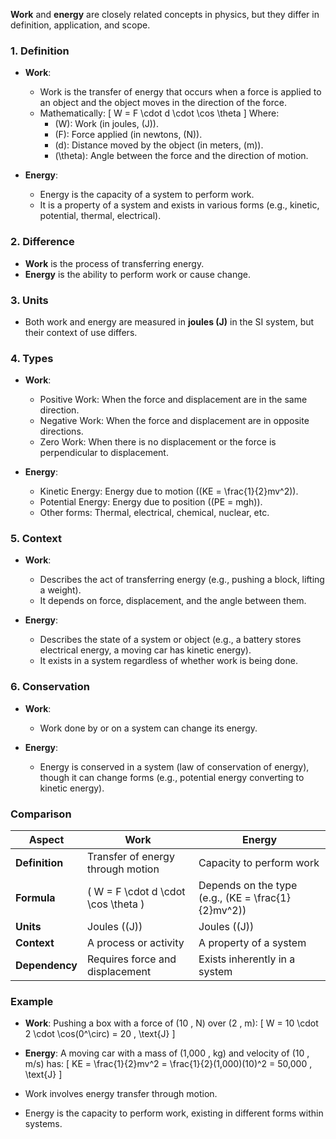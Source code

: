 **Work** and **energy** are closely related concepts in physics, but they differ in definition, application, and scope.

### **1. Definition**
- **Work**:
  - Work is the transfer of energy that occurs when a force is applied to an object and the object moves in the direction of the force.
  - Mathematically:
    \[
    W = F \cdot d \cdot \cos \theta
    \]
    Where:
    - \(W\): Work (in joules, \(J\)).
    - \(F\): Force applied (in newtons, \(N\)).
    - \(d\): Distance moved by the object (in meters, \(m\)).
    - \(\theta\): Angle between the force and the direction of motion.

- **Energy**:
  - Energy is the capacity of a system to perform work.
  - It is a property of a system and exists in various forms (e.g., kinetic, potential, thermal, electrical).

### **2. Difference**
- **Work** is the process of transferring energy.
- **Energy** is the ability to perform work or cause change.

### **3. Units**
- Both work and energy are measured in **joules (J)** in the SI system, but their context of use differs.

### **4. Types**
- **Work**:
  - Positive Work: When the force and displacement are in the same direction.
  - Negative Work: When the force and displacement are in opposite directions.
  - Zero Work: When there is no displacement or the force is perpendicular to displacement.

- **Energy**:
  - Kinetic Energy: Energy due to motion (\(KE = \frac{1}{2}mv^2\)).
  - Potential Energy: Energy due to position (\(PE = mgh\)).
  - Other forms: Thermal, electrical, chemical, nuclear, etc.

### **5. Context**
- **Work**:
  - Describes the act of transferring energy (e.g., pushing a block, lifting a weight).
  - It depends on force, displacement, and the angle between them.

- **Energy**:
  - Describes the state of a system or object (e.g., a battery stores electrical energy, a moving car has kinetic energy).
  - It exists in a system regardless of whether work is being done.

### **6. Conservation**
- **Work**:
  - Work done by or on a system can change its energy.

- **Energy**:
  - Energy is conserved in a system (law of conservation of energy), though it can change forms (e.g., potential energy converting to kinetic energy).

### **Comparison**

| **Aspect**       | **Work**                                | **Energy**                               |
|-------------------|-----------------------------------------|------------------------------------------|
| **Definition**    | Transfer of energy through motion       | Capacity to perform work                 |
| **Formula**       | \( W = F \cdot d \cdot \cos \theta \)   | Depends on the type (e.g., \(KE = \frac{1}{2}mv^2\)) |
| **Units**         | Joules (\(J\))                         | Joules (\(J\))                           |
| **Context**       | A process or activity                  | A property of a system                   |
| **Dependency**    | Requires force and displacement         | Exists inherently in a system            |

### **Example**
- **Work**: Pushing a box with a force of \(10 \, N\) over \(2 \, m\):
  \[
  W = 10 \cdot 2 \cdot \cos(0^\circ) = 20 \, \text{J}
  \]
- **Energy**: A moving car with a mass of \(1,000 \, kg\) and velocity of \(10 \, m/s\) has:
  \[
  KE = \frac{1}{2}mv^2 = \frac{1}{2}(1,000)(10)^2 = 50,000 \, \text{J}
  \]

- Work involves energy transfer through motion.
- Energy is the capacity to perform work, existing in different forms within systems.
